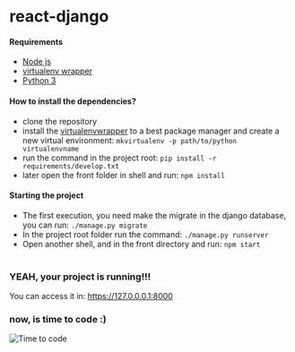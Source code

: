 # react-django

#### Requirements
- [Node js](https://nodejs.org/en/)
- [virtualenv wrapper](https://virtualenvwrapper.readthedocs.io/en/latest/)
- [Python 3](https://www.python.org/downloads/)

#### How to install the dependencies?

- clone the repository
- install the [virtualenvwrapper](https://virtualenvwrapper.readthedocs.io/en/latest/) to a best package manager and create a new virtual environment:
```mkvirtualenv -p path/to/python virtualenvname```
- run the command in the project root: 
``` pip install -r requirements/develop.txt ```
- later open the front folder in shell and run: 
``` npm install ```

#### Starting the project
- The first execution, you need make the migrate in the django database, you can run: 
``` ./manage.py migrate ```
- In the project root folder run the command: 
``` ./manage.py runserver ```
- Open another shell, and in the front directory and run: 
``` npm start ```
<br><br>
### YEAH, your project is running!!!

You can access it in: https://127.0.0.0.1:8000

### now, is time to code :)

![Time to code](https://i.makeagif.com/media/10-01-2015/dhvwZp.gif)
